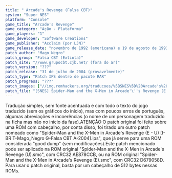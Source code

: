 ```yaml
---
title: " Arcade's Revenge (Falsa CBT)"
system: "Super NES"
platform: "Console"
game_title: "Arcade's Revenge"
game_category: "Ação - Plataforma"
game_players: "1"
game_developer: "Software Creations"
game_publisher: "Acclaim (por LJN)"
game_release_date: "novembro de 1992 (americana) e 19 de agosto de 1993 (européia)"
patch_author: "Mago_Negro"
patch_group: "Falsa CBT (Extinta)"
patch_site: "//www.grupocbt.cjb.net/ (fora do ar)"
patch_version: "???"
patch_release: "31 de julho de 2004 (provavelmente)"
patch_type: "Patch IPS dentro de pacote RAR"
patch_progress: "???"
patch_images: ["//img.romhackers.org/traducoes/%5BSNES%5D%20Arcade's%20Revenge%20-%20Falsa%20CBT%20-%201.png","//img.romhackers.org/traducoes/%5BSNES%5D%20Arcade's%20Revenge%20-%20Falsa%20CBT%20-%202.png","//img.romhackers.org/traducoes/%5BSNES%5D%20Arcade's%20Revenge%20-%20Falsa%20CBT%20-%203.png"]
patch_file: "[SNES] Spider-Man and the X-Men in Arcade'\''s Revenge (E - U) [I-BR T-Mago_Negro G-Falsa CBT A-2004].rar"
---
```

Tradução simples, sem fonte acentuada e com todo o texto do jogo traduzido (sem os gráficos do início), mas com poucos erros de português, algumas abreviações e incoerências (o nome de um personagem traduzido na ficha mas não no início da fase).ATENÇÃO:O patch original foi feito sobre uma ROM com cabeçalho, por conta disso, foi tirado um outro patch nomeado como "Spider-Man and the X-Men in Arcade's Revenge (E - U) [I-BR T-Mago_Negro G-Falsa CBT A-2004].ips", que já serve para uma ROM considerada "good dump" (sem modificações).Este patch mencionado pode ser aplicado na ROM original "Spider-Man and the X-Men in Arcade's Revenge (U).smc", com CRC32 AE878CCB, ou na ROM original "Spider-Man and the X-Men in Arcade's Revenge (E).smc", com CRC32 D679058D. Para usar o patch original, basta por um cabeçalho de 512 bytes nessas ROMs.